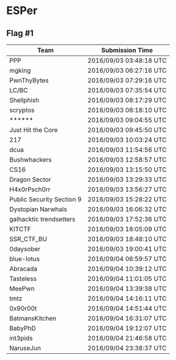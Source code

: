 # ESPer

## Flag #1

|Team|Submission Time|
|------------|------------------|
|PPP|2016/09/03 03:48:18 UTC|
|mgking|2016/09/03 06:27:16 UTC|
|PwnThyBytes|2016/09/03 07:29:16 UTC|
|LC&#47;BC|2016/09/03 07:35:54 UTC|
|Shellphish|2016/09/03 08:17:29 UTC|
|scryptos|2016/09/03 08:18:10 UTC|
|&#42;&#42;&#42;&#42;&#42;&#42;|2016/09/03 09:04:55 UTC|
|Just Hit the Core|2016/09/03 09:45:50 UTC|
|217|2016/09/03 10:03:24 UTC|
|dcua|2016/09/03 11:54:56 UTC|
|Bushwhackers|2016/09/03 12:58:57 UTC|
|CS16|2016/09/03 13:15:50 UTC|
|Dragon Sector|2016/09/03 13:29:33 UTC|
|H4x0rPsch0rr|2016/09/03 13:56:27 UTC|
|Public Security Section 9|2016/09/03 15:28:22 UTC|
|Dystopian Narwhals|2016/09/03 16:06:32 UTC|
|galhacktic trendsetters|2016/09/03 17:52:36 UTC|
|KITCTF|2016/09/03 18:05:09 UTC|
|SSR&#95;CTF&#95;BU|2016/09/03 18:48:10 UTC|
|0daysober|2016/09/03 19:00:41 UTC|
|blue&#45;lotus|2016/09/04 06:59:57 UTC|
|Abracada|2016/09/04 10:39:12 UTC|
|Tasteless|2016/09/04 11:01:05 UTC|
|MeePwn|2016/09/04 13:39:38 UTC|
|tmtz|2016/09/04 14:16:11 UTC|
|0x90r00t|2016/09/04 14:51:44 UTC|
|BatmansKitchen|2016/09/04 16:31:07 UTC|
|BabyPhD|2016/09/04 19:12:07 UTC|
|int3pids|2016/09/04 21:46:58 UTC|
|NaruseJun|2016/09/04 23:38:37 UTC|

